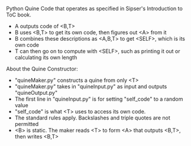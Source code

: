 Python Quine Code that operates as specified in Sipser's Introduction to ToC book.
- A outputs code of <B,T>
- B uses <B,T> to get its own code, then figures out \<A> from it
- B combines these descriptions as <A,B,T> to get \<SELF>, which is its own code
- T can then go on to compute with \<SELF>, such as printing it out or calculating its own length

About the Quine Constructor:
- "quineMaker.py" constructs a quine from only \<T>
- "quineMaker.py" takes in "quineInput.py" as input and outputs "quineOutput.py"
- The first line in "quineInput.py" is for setting "self_code" to a random value
- "self_code" is what \<T> uses to access its own code.
- The standard rules apply. Backslashes and triple quotes are not permitted
- \<B> is static. The maker reads \<T> to form \<A> that outputs <B,T>, then writes <B,T>
